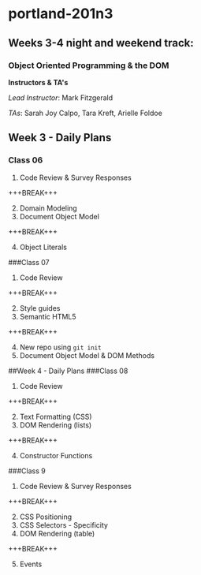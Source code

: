 # portland-201n3
## Weeks 3-4 night and weekend track:
### Object Oriented Programming & the DOM
**Instructors & TA's**

*Lead Instructor*: Mark Fitzgerald

*TAs*: 
Sarah Joy Calpo,
Tara Kreft,
Arielle Foldoe

## Week 3 - Daily Plans
### Class 06
1. Code Review & Survey Responses

+++BREAK+++

2. Domain Modeling
3. Document Object Model

+++BREAK+++

4. Object Literals

###Class 07
1. Code Review

+++BREAK+++

2. Style guides
3. Semantic HTML5

+++BREAK+++

4. New repo using `git init`
5. Document Object Model & DOM Methods

##Week 4 - Daily Plans
###Class 08
1. Code Review

+++BREAK+++

2. Text Formatting (CSS)
3. DOM Rendering (lists)

+++BREAK+++

4. Constructor Functions

###Class 9
1. Code Review & Survey Responses

+++BREAK+++

2. CSS Positioning
3. CSS Selectors - Specificity
4. DOM Rendering (table)

+++BREAK+++

5. Events
